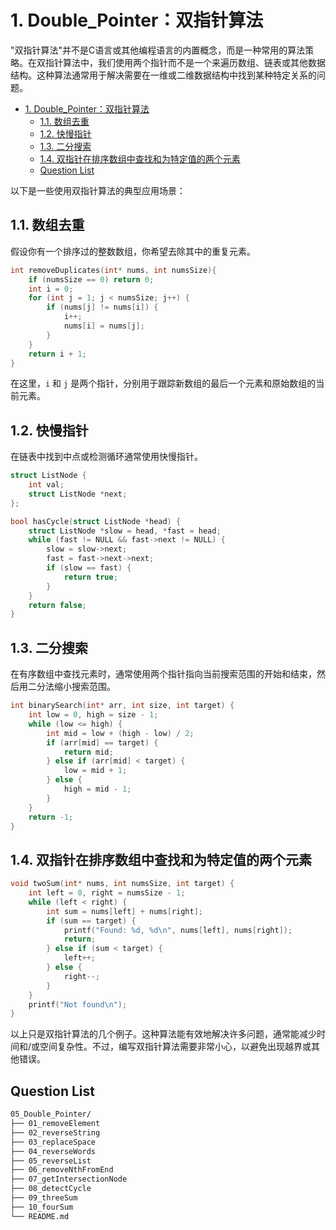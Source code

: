 # 1. Double_Pointer：双指针算法

"双指针算法"并不是C语言或其他编程语言的内置概念，而是一种常用的算法策略。在双指针算法中，我们使用两个指针而不是一个来遍历数组、链表或其他数据结构。这种算法通常用于解决需要在一维或二维数据结构中找到某种特定关系的问题。

- [1. Double\_Pointer：双指针算法](#1-double_pointer双指针算法)
  - [1.1. 数组去重](#11-数组去重)
  - [1.2. 快慢指针](#12-快慢指针)
  - [1.3. 二分搜索](#13-二分搜索)
  - [1.4. 双指针在排序数组中查找和为特定值的两个元素](#14-双指针在排序数组中查找和为特定值的两个元素)
  - [Question List](#question-list)

以下是一些使用双指针算法的典型应用场景：

## 1.1. 数组去重

假设你有一个排序过的整数数组，你希望去除其中的重复元素。

```c
int removeDuplicates(int* nums, int numsSize){
    if (numsSize == 0) return 0;
    int i = 0;
    for (int j = 1; j < numsSize; j++) {
        if (nums[j] != nums[i]) {
            i++;
            nums[i] = nums[j];
        }
    }
    return i + 1;
}
```

在这里，`i` 和 `j` 是两个指针，分别用于跟踪新数组的最后一个元素和原始数组的当前元素。

## 1.2. 快慢指针

在链表中找到中点或检测循环通常使用快慢指针。

```c
struct ListNode {
    int val;
    struct ListNode *next;
};

bool hasCycle(struct ListNode *head) {
    struct ListNode *slow = head, *fast = head;
    while (fast != NULL && fast->next != NULL) {
        slow = slow->next;
        fast = fast->next->next;
        if (slow == fast) {
            return true;
        }
    }
    return false;
}
```

## 1.3. 二分搜索

在有序数组中查找元素时，通常使用两个指针指向当前搜索范围的开始和结束，然后用二分法缩小搜索范围。

```c
int binarySearch(int* arr, int size, int target) {
    int low = 0, high = size - 1;
    while (low <= high) {
        int mid = low + (high - low) / 2;
        if (arr[mid] == target) {
            return mid;
        } else if (arr[mid] < target) {
            low = mid + 1;
        } else {
            high = mid - 1;
        }
    }
    return -1;
}
```

## 1.4. 双指针在排序数组中查找和为特定值的两个元素

```c
void twoSum(int* nums, int numsSize, int target) {
    int left = 0, right = numsSize - 1;
    while (left < right) {
        int sum = nums[left] + nums[right];
        if (sum == target) {
            printf("Found: %d, %d\n", nums[left], nums[right]);
            return;
        } else if (sum < target) {
            left++;
        } else {
            right--;
        }
    }
    printf("Not found\n");
}
```

以上只是双指针算法的几个例子。这种算法能有效地解决许多问题，通常能减少时间和/或空间复杂性。不过，编写双指针算法需要非常小心，以避免出现越界或其他错误。

## Question List

```txt
05_Double_Pointer/
├── 01_removeElement
├── 02_reverseString
├── 03_replaceSpace
├── 04_reverseWords
├── 05_reverseList
├── 06_removeNthFromEnd
├── 07_getIntersectionNode
├── 08_detectCycle
├── 09_threeSum
├── 10_fourSum
└── README.md
```
